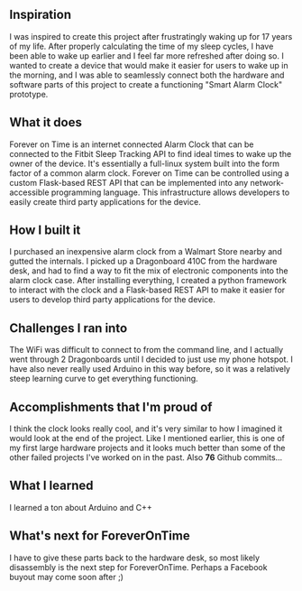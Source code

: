 ## Inspiration

I was inspired to create this project after frustratingly waking up for 17 years of my life.  After properly calculating the time of my sleep cycles, I have been able to wake up earlier and I feel far more refreshed after doing so.  I wanted to create a device that would make it easier for users to wake up in the morning, and  I was able to seamlessly connect both the hardware and software parts of this project to create a functioning "Smart Alarm Clock" prototype.

## What it does

Forever on Time is an internet connected Alarm Clock that can be connected to the Fitbit Sleep Tracking API to find ideal times to wake up the owner of the device.  It's essentially a full-linux system built into the form factor of a common alarm clock.  Forever on Time can be controlled using a custom Flask-based REST API that can be implemented into any network-accessible programming language.  This infrastructure allows developers to easily create third party applications for the device.


## How I built it

I purchased an inexpensive alarm clock from a Walmart Store nearby and gutted the internals.  I picked up a Dragonboard 410C from the hardware desk, and had to find a way to  fit the mix of electronic components into the alarm clock case.  After installing everything, I created a python framework to interact with the clock and a Flask-based REST API to make it easier for users to develop third party applications for the device.

## Challenges I ran into

The WiFi was difficult to connect to from the command line, and I actually went through 2 Dragonboards until I decided to just use my phone hotspot.  I have also never really used Arduino in this way before, so it was a relatively steep learning curve to get everything functioning.

## Accomplishments that I'm proud of

I think the clock looks really cool, and it's very similar to how I imagined it would look at the end of the project.  Like I mentioned earlier, this is one of my first large hardware projects and it looks much better than some of the other failed projects I've worked on in the past.  Also **76** Github commits...

## What I learned

I learned a ton about Arduino and C++

## What's next for ForeverOnTime

I have to give these parts back to the hardware desk, so most likely disassembly is the next step for ForeverOnTime. 
 Perhaps a Facebook buyout may come soon after ;)

